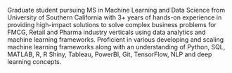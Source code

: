 Graduate student pursuing MS in Machine Learning and Data Science from University of Southern California with 3+ years of hands-on experience in providing high-impact solutions to solve complex business problems for FMCG, Retail and Pharma industry verticals using data analytics and machine learning frameworks. Proficient in various developing and scaling machine learning frameworks along with an understanding of Python, SQL, MATLAB, R, R Shiny, Tableau, PowerBI, Git, TensorFlow, NLP and deep learning concepts.
